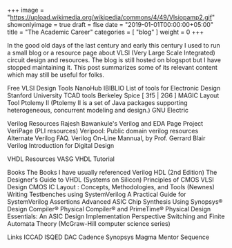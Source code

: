 +++
image = "https://upload.wikimedia.org/wikipedia/commons/4/49/Vlsiopamp2.gif"
showonlyimage = true
draft = flse
date = "2019-01-01T00:00:00+05:00"
title = "The Academic Career"
categories = [ "blog" ]
weight = 0
+++

In the good old days of the last century and early this century I used to run a small blog
or a resource page about VLSI (Very Large Scale Integrated) circuit design and resources.
The blog is still hosted on blogspot but I have stopped maintaining it. This post summarizes
some of its relevant content which may still be useful for folks.

<!--more-->


Free VLSI Design Tools
NanoHub
IBIBLIO List of tools for Electronic Design
Stanford University TCAD tools
Berkeley Spice [ 3f5 | 2G6 ]
MAGIC Layout Tool
Ptolemy II (Ptolemy II is a set of Java packages supporting heterogeneous, concurrent modeling and design.)
GNU Electric

Verilog Resources
Rajesh Bawankule's Verilog and EDA Page
Project VeriPage (PLI resources)
Veripool: Public domain verilog resources
Alternate Verilog FAQ.
Verilog On-Line Mannual, by Prof. Gerrard Blair
Verilog Introduction for Digital Design

VHDL Resources
VASG
VHDL Tutorial


Books
The Books I have usually referenced
Verilog HDL (2nd Edition)
The Designer's Guide to VHDL (Systems on Silicon)
Principles of CMOS VLSI Design
CMOS IC Layout : Concepts, Methodologies, and Tools (Newnes)
Writing Testbenches using SystemVerilog
A Practical Guide for SystemVerilog Assertions
Advanced ASIC Chip Synthesis Using Synopsys® Design Compiler® Physical Compiler® and PrimeTime®
Physical Design Essentials: An ASIC Design Implementation Perspective
Switching and Finite Automata Theory (McGraw-Hill computer science series)

Links
ICCAD
ISQED
DAC
Cadence
Synopsys
Magma
Mentor
Sequence


 






